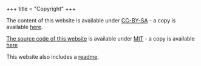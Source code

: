 +++
title = "Copyright"
+++

The content of this website is available under [CC-BY-SA] - a copy is available
[here](/content-license.txt).

[The source code of this website] is available under [MIT] - a copy is available
[here](/license.txt)

This website also includes a [readme].

[CC-BY-SA]: https://creativecommons.org/licenses/by-sa/4.0/
[The source code of this website]: https://github.com/cezarmathe/personal-website
[MIT]: https://choosealicense.com/licenses/mit/
[readme]: /readme.txt
